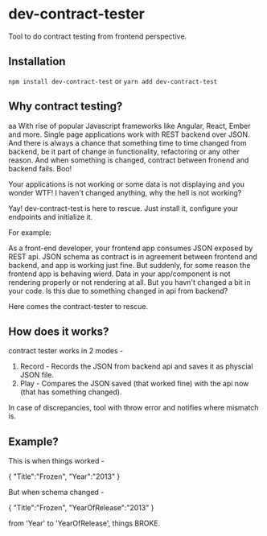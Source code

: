 # dev-contract-tester

Tool to do contract testing from frontend perspective. 

## Installation

`npm install dev-contract-test` or `yarn add dev-contract-test`

## Why contract testing?
aa
With rise of popular Javascript frameworks like Angular, React, Ember and more. Single page applications work with REST backend over JSON. And there is always a chance that something time to time changed from backend, be it part of change in functionality, refactoring or any other reason. And when something is changed, contract between fronend and backend fails. Boo!

Your applications is not working or some data is not displaying and you wonder WTF! I haven't changed anything, why the hell is not working?

Yay! dev-contract-test is here to rescue. Just install it, configure your endpoints and initialize it. 
 
For example: 

As a front-end developer, your frontend app consumes JSON exposed by REST api. JSON schema as contract is in agreement between frontend and backend, and app is working just fine.
But suddenly, for some reason the frontend app is behaving wierd. Data in your app/component is not rendering properly or not rendering at all. But you havn't changed a bit in your code.
Is this due to something changed in api from backend?

Here comes the contract-tester to rescue.

## How does it works?

contract tester works in 2 modes - 

1. Record - Records the JSON from backend api and saves it as physcial JSON file.
2. Play - Compares the JSON saved (that worked fine) with the api now (that has something changed).

In case of discrepancies, tool with throw error and notifies where mismatch is.

## Example?

This is when things worked - 

{
  "Title":"Frozen",
  "Year":"2013"
}

But when schema changed -

{
  "Title":"Frozen",
  "YearOfRelease":"2013"
}

from 'Year' to 'YearOfRelease', things BROKE.



